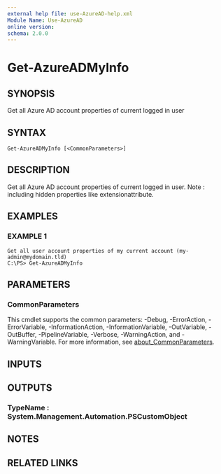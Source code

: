 ```yaml
---
external help file: use-AzureAD-help.xml
Module Name: Use-AzureAD
online version:
schema: 2.0.0
---
```


# Get-AzureADMyInfo

## SYNOPSIS
Get all Azure AD account properties of current logged in user

## SYNTAX

```
Get-AzureADMyInfo [<CommonParameters>]
```

## DESCRIPTION
Get all Azure AD account properties of current logged in user.
Note : including hidden properties like extensionattribute.

## EXAMPLES

### EXAMPLE 1
```
Get all user account properties of my current account (my-admin@mydomain.tld)
C:\PS> Get-AzureADMyInfo
```

## PARAMETERS

### CommonParameters
This cmdlet supports the common parameters: -Debug, -ErrorAction, -ErrorVariable, -InformationAction, -InformationVariable, -OutVariable, -OutBuffer, -PipelineVariable, -Verbose, -WarningAction, and -WarningVariable. For more information, see [about_CommonParameters](http://go.microsoft.com/fwlink/?LinkID=113216).

## INPUTS

## OUTPUTS

### TypeName : System.Management.Automation.PSCustomObject
## NOTES

## RELATED LINKS
